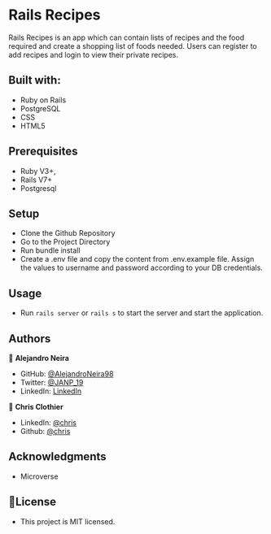 # Rails Recipes
Rails Recipes is an app which can contain lists of recipes and the food required and create a shopping list of foods needed. Users can register to add recipes and login to view their private recipes.

## Built with:
 * Ruby on Rails
 * PostgreSQL
 * CSS
 * HTML5

## Prerequisites
* Ruby V3+, 
* Rails V7+
* Postgresql


## Setup
* Clone the Github Repository
* Go to the Project Directory
* Run bundle install
* Create a .env file and copy the content from .env.example file. Assign the values to username and password according to your DB credentials.

## Usage
* Run `rails server` or `rails s` to start the server and start the application.

## Authors
👤 **Alejandro Neira**
- GitHub: [@AlejandroNeira98](https://github.com/AlejandroNeira98)
- Twitter: [@JANP_19](https://twitter.com/JANP_19)
- LinkedIn: [LinkedIn](https://www.linkedin.com/in/alejandro-neira-pachon/) 


👤 **Chris Clothier**
- LinkedIn: [@chris](https://www.linkedin.com/in/crclothier/)
- Github: [@chris](https://github.com/CRClothier) 

## Acknowledgments
 * Microverse

## 📝License
* This project is MIT licensed.